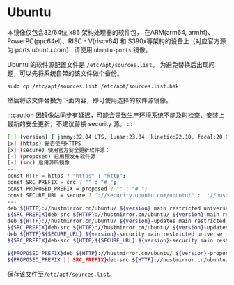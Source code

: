 # Ubuntu

本镜像仅包含32/64位 x86 架构处理器的软件包，
在ARM(arm64, armhf)、PowerPC(ppc64el)、RISC - V(riscv64) 和
S390x等架构的设备上（对应官方源为 ports.ubuntu.com）
请使用 `ubuntu-ports` 镜像。

Ubuntu 的软件源配置文件是 `/etc/apt/sources.list`。
为避免替换后出现问题，可以先将系统自带的该文件做个备份。
```
sudo cp /etc/apt/sources.list /etc/apt/sources.list.bak
```

然后将该文件替换为下面内容，即可使用选择的软件源镜像。

:::caution
因镜像站同步有延迟，可能会导致生产环境系统不能及时检查、安装上最新的安全更新，不建议替换 security 源。
:::


```bash varcode
[ ] (version) { jammy:22.04 LTS, lunar:23.04, kinetic:22.10, focal:20.04 LTS, bionic:18.04 LTS, xenial:16.04 LTS, trusty:14.04 LTS } Ubuntu版本
[x] (https) 是否使用HTTPS
[x] (secure) 使用官方安全更新软件源： 
[-] (proposed) 启用预发布软件源
[-] (src) 启用源码镜像
---
const HTTP = https ? "https" : "http";
const SRC_PREFIX = src ? "" : "# ";
const PROPOSED_PREFIX = proposed ? "" : "# ";
const SECURE_URL = secure ? '://security.ubuntu.com/ubuntu/' : '://hustmirror.cn/ubuntu/';
---
deb ${HTTP}://hustmirror.cn/ubuntu/ ${version} main restricted universe multiverse
${SRC_PREFIX}deb-src ${HTTP}://hustmirror.cn/ubuntu/ ${version} main restricted universe multiverse
deb ${HTTP}://hustmirror.cn/ubuntu/ ${version}-updates main restricted universe multiverse
${SRC_PREFIX}deb-src ${HTTP}://hustmirror.cn/ubuntu/ ${version}-updates main restricted universe multiverse
deb ${HTTP}${SECURE_URL} ${version}-security main restricted universe multiverse
${SRC_PREFIX}deb-src ${HTTP}${SECURE_URL} ${version}-security main restricted universe multiverse

${PROPOSED_PREFIX}deb ${HTTP}://hustmirror.cn/ubuntu/ ${version}-proposed main restricted universe multiverse
${PROPOSED_PREFIX || SRC_PREFIX}deb-src ${HTTP}://hustmirror.cn/ubuntu/ ${version}-proposed main restricted universe multiverse
```

保存该文件至`/etc/apt/sources.list`。
